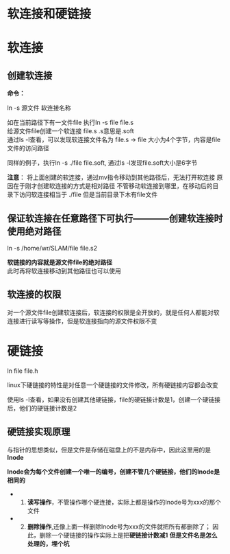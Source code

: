 # 软连接和硬链接  

# 软连接  

##  创建软连接  

**命令：**  

ln -s 源文件 软连接名称        

如在当前路径下有一文件file   执行ln -s file file.s    
给源文件file创建一个软连接 file.s     .s意思是.soft  
通过ls -l查看，可以发现软连接文件名为 file.s -> file 大小为4个字节，内容是file文件的访问路径

同样的例子，执行ln -s ./file file.soft, 通过ls -l发现file.soft大小是6字节  


**注意**： 将上面创建的软连接，通过mv指令移动到其他路径后，无法打开软连接  原因在于刚才创建软连接的方式是相对路径 不管移动软连接到哪里，在移动后的目录下访问软连接相当于 ./file 但是当前目录下木有file文件  

## 保证软连接在任意路径下可执行————创建软连接时使用绝对路径　　

ln -s /home/wr/SLAM/file file.s2  

**软链接的内容就是源文件file的绝对路径**  
此时再将软连接移动到其他路径也可以使用  

## 软连接的权限  

对一个源文件file创建软连接后，软连接的权限是全开放的，就是任何人都能对软连接进行读写等操作，但是软连接指向的源文件权限不变  

# 硬链接  

ln file file.h  

linux下硬链接的特性是对任意一个硬链接的文件修改，所有硬链接内容都会改变  

使用ls -l查看，如果没有创建其他硬链接，file的硬链接计数是1，创建一个硬链接后，他们的硬链接计数是2  

## 硬链接实现原理  

与指针的思想类似，但是文件是存储在磁盘上的不是内存中，因此这里用的是**Inode**  

**Inode会为每个文件创建一个唯一的编号，创建不管几个硬链接，他们的Inode是相同的**  

* 1. **读写操作**，不管操作哪个硬连接，实际上都是操作的Inode号为xxx的那个文件  
* 2. **删除操作**,还像上面一样删除Inode号为xxx的文件就把所有都删除了； 因此，删除一个硬链接的操作实际上是把**硬链接计数减1**  **但是文件名是怎么处理的，埋个坑**  










